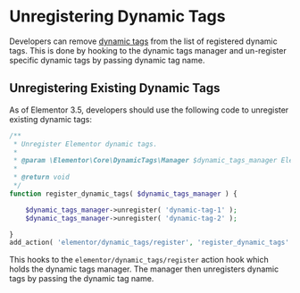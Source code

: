 # Unregistering Dynamic Tags

Developers can remove [dynamic tags](/dynamic-tags/) from the list of registered dynamic tags. This is done by hooking to the dynamic tags manager and un-register specific dynamic tags by passing dynamic tag name.

## Unregistering Existing Dynamic Tags

As of Elementor 3.5, developers should use the following code to unregister existing dynamic tags:

```php
/**
 * Unregister Elementor dynamic tags.
 *
 * @param \Elementor\Core\DynamicTags\Manager $dynamic_tags_manager Elementor dynamic tags manager.
 *
 * @return void
 */
function register_dynamic_tags( $dynamic_tags_manager ) {

	$dynamic_tags_manager->unregister( 'dynamic-tag-1' );
	$dynamic_tags_manager->unregister( 'dynamic-tag-2' );

}
add_action( 'elementor/dynamic_tags/register', 'register_dynamic_tags' );
```

This hooks to the `elementor/dynamic_tags/register` action hook which holds the dynamic tags manager. The manager then unregisters dynamic tags by passing the dynamic tag name.
